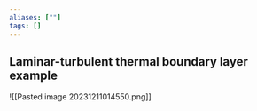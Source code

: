 ```yaml
---
aliases: [""]
tags: []
---
```


## Laminar-turbulent thermal boundary layer example

![[Pasted image 20231211014550.png]]


